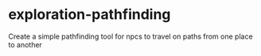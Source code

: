 # exploration-pathfinding
Create a simple pathfinding tool for npcs to travel on paths from one place to another
